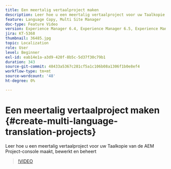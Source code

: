 ```yaml
---
title: Een meertalig vertaalproject maken
description: Leer hoe u een meertalig vertaalproject voor uw Taalkopie van de AEM Project-console maakt, bewerkt en beheert
feature: Language Copy, Multi Site Manager
doc-type: Feature Video
version: Experience Manager 6.4, Experience Manager 6.5, Experience Manager as a Cloud Service
jira: KT-5368
thumbnail: 36485.jpg
topic: Localization
role: User
level: Beginner
exl-id: eab14e1a-a3d9-420f-8b5c-5d37f30c79b1
duration: 343
source-git-commit: 48433a5367c281cf5a1c106b08a1306f1b0e8ef4
workflow-type: tm+mt
source-wordcount: '48'
ht-degree: 0%

---
```


# Een meertalig vertaalproject maken {#create-multi-language-translation-projects}

Leer hoe u een meertalig vertaalproject voor uw Taalkopie van de AEM Project-console maakt, bewerkt en beheert

>[!VIDEO](https://video.tv.adobe.com/v/36485?quality=12&learn=on)
